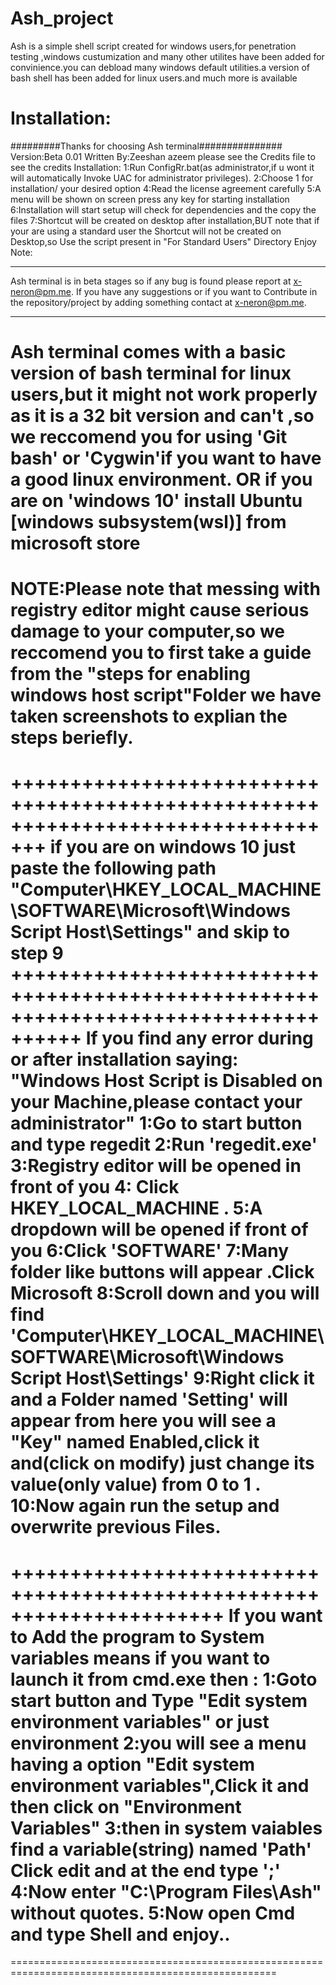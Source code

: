 # Ash_project
Ash is a simple shell script created for windows users,for penetration testing ,windows custumization and many other utilites have been added for convinience.you can debload many windows default utilities.a version of bash shell has been added for linux users.and much more is available
# Installation:
#########Thanks for choosing Ash terminal###############
Version:Beta 0.01
Written By:Zeeshan azeem
please see the Credits file to see the credits
Installation:
1:Run ConfigRr.bat(as administrator,if u wont it will automatically Invoke UAC for administrator privileges).
2:Choose 1 for installation/ your desired option
4:Read the license agreement carefully
5:A menu will be shown on screen press any key for starting installation
6:Installation will start setup will check for dependencies and the copy the files
7:Shortcut will be created on desktop after installation,BUT note that if your
are using a standard user the Shortcut will not be created on Desktop,so Use the script present in "For Standard Users" Directory
Enjoy
Note:

-------------------------------------------------------------------------------------

Ash terminal is in beta stages so if any bug is found please report at x-neron@pm.me.
If you have any suggestions or if you want to Contribute in the repository/project by
adding something contact at x-neron@pm.me.

-------------------------------------------------------------------------------------

Ash terminal comes with a basic version of bash terminal for linux users,but it might not work properly as it is a 32 bit version and can't
,so we reccomend you for using 'Git bash' or 'Cygwin'if you want to have a good linux environment.
OR if you are on 'windows 10' install Ubuntu [windows subsystem(wsl)] from microsoft store 
================================================================
NOTE:Please note that messing with registry editor might cause
serious damage to your computer,so we reccomend you to first
take a guide from the "steps for enabling windows host script"Folder
we have taken screenshots to explian the steps beriefly.
================================================================
+++++++++++++++++++++++++++++++++++++++++++++++++++++++++++++++++++++++++++++++++
if you are on windows 10 just paste the following path "Computer\HKEY_LOCAL_MACHINE\SOFTWARE\Microsoft\Windows Script Host\Settings" and skip to step 9
++++++++++++++++++++++++++++++++++++++++++++++++++++++++++++++++++++++++++++++++++++
If you find any error during or after installation saying:
"Windows Host Script is Disabled on your Machine,please contact your administrator"
1:Go to start button and type regedit
2:Run 'regedit.exe'
3:Registry editor will be opened in front of you
4: Click HKEY_LOCAL_MACHINE .
5:A dropdown will be opened if front of you
6:Click 'SOFTWARE'
7:Many folder like buttons will appear .Click Microsoft
8:Scroll down and you will find 'Computer\HKEY_LOCAL_MACHINE\SOFTWARE\Microsoft\Windows Script Host\Settings'
9:Right click it and a Folder named 'Setting' will appear from here you will see a "Key" named Enabled,click it
and(click on modify) just change its value(only value) from 0 to 1 .
10:Now again run the setup and overwrite previous Files.
=================================================================
++++++++++++++++++++++++++++++++++++++++++++++++++++++++++++++++++++++
If you want to Add the program to System variables means if you want to launch it from cmd.exe
then :
1:Goto start button and Type "Edit system environment variables" or just environment
2:you will see a menu having a option "Edit system environment variables",Click it and then click
on "Environment Variables"
3:then in system vaiables find a variable(string) named 'Path' Click edit and at the end type ';'
4:Now enter "C:\Program Files\Ash" without quotes.
5:Now open Cmd and type Shell and enjoy..
===================================================================================================

====================================================================================================

